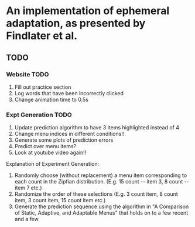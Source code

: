 # An implementation of ephemeral adaptation, as presented by Findlater et al.

## TODO

### Website TODO

1. Fill out practice section
2. Log words that have been incorrectly clicked
3. Change animation time to 0.5s

### Expt Generation TODO

1. Update prediction algorithm to have 3 items highlighted instead of 4
2. Change menu indices in different conditions!!
3. Generate some plots of prediction errors
4. Predict over menu items?
5. Look at youtube video again!!

Explanation of Experiment Generation:
1. Randomly choose (without replacement) a menu item corresponding to each count in the Zipfian distribution.  (E.g. 15 count -- item 3, 8 count -- item 7 etc.)
2. Randomize the order of these selections (E.g. 3 count item, 8 count item, 3 count item, 15 count item etc.)
3. Generate the prediction sequence using the algorithm in "A Comparison of Static, Adaptive, and Adaptable Menus" that holds on to a few recent and a few
